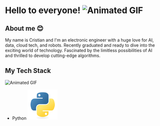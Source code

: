 # Hello to everyone! <img src="https://media3.giphy.com/media/JZcBG7iOpuN7LnArcv/giphy.gif?cid=6c09b9525ishs62m0foxxhuh6kp40168thxf28jvj3smh6mt&rid=giphy.gif&ct=s" width="100" height="100" alt="Animated GIF">

## About me 😊
My name is Cristian and I'm an electronic engineer with a huge love for AI, data, cloud tech, and robots. Recently graduated and ready to dive into the exciting world of technology. Fascinated by the limitless possibilities of AI and thrilled to develop cutting-edge algorithms. 

## My Tech Stack
<img src="https://media0.giphy.com/media/v1.Y2lkPTc5MGI3NjExZTI0MTZjODRkNmMyOTNmZWFkM2M1OTVkMjU0ZmMzNjk5Nzc5Nzg1OSZlcD12MV9pbnRlcm5hbF9naWZzX2dpZklkJmN0PXM/f6hnhHkks8bk4jwjh3/giphy.gif" width="100" height="100" alt="Animated GIF">

- Python <img src="https://raw.githubusercontent.com/devicons/devicon/master/icons/python/python-original.svg" width="100" height="100" alt="Python Icon">







 

<!--
**CristianAcostaDuarte/CristianAcostaDuarte** is a ✨ _special_ ✨ repository because its `README.md` (this file) appears on your GitHub profile.

Here are some ideas to get you started:

- 🔭 I’m currently working on ...
- 🌱 I’m currently learning ...
- 👯 I’m looking to collaborate on ...
- 🤔 I’m looking for help with ...
- 💬 Ask me about ...
- 📫 How to reach me: ...
- 😄 Pronouns: ...
- ⚡ Fun fact: ...
-->
